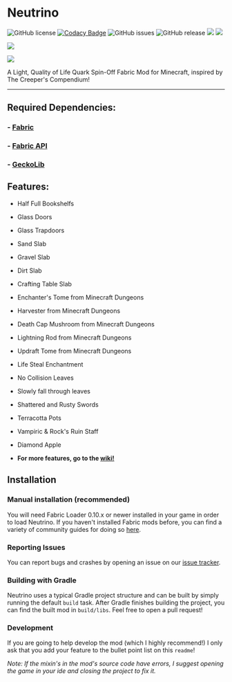 # Neutrino

![GitHub license](https://img.shields.io/github/license/frostwizard4/neutrino.svg)
[![Codacy Badge](https://app.codacy.com/project/badge/Grade/77654914cd7040fd87cbcf12daaf0d49)](https://www.codacy.com/gh/FrostWizard4/Neutrino/dashboard?utm_source=github.com&amp;utm_medium=referral&amp;utm_content=FrostWizard4/Neutrino&amp;utm_campaign=Badge_Grade)
![GitHub issues](https://img.shields.io/github/issues/frostwizard4/neutrino.svg)
![GitHub release](https://img.shields.io/github/v/release/frostwizard4/neutrino?include_prereleases)
[![](http://cf.way2muchnoise.eu/versions//For%20MC_neutrino_all.svg)](https://github.com/Frostwizard4/Neutrino/releases)
[![](http://cf.way2muchnoise.eu/neutrino.svg)](https://www.curseforge.com/minecraft/mc-mods/neutrino)

[![](https://i.imgur.com/S2a8uqH.png)](https://discord.gg/2Y42CUKXBx)

[![](https://seeklogo.com/images/P/patreon-logo-48DB1CF04F-seeklogo.com.png)](https://www.patreon.com/frostwizard4)

A Light, Quality of Life Quark Spin-Off Fabric Mod for Minecraft, inspired by The Creeper's Compendium!

---
## Required Dependencies:

### - [Fabric](https://fabricmc.net/use/)
### -  [Fabric API](https://www.curseforge.com/minecraft/mc-mods/fabric-api)
### -  [GeckoLib](https://www.curseforge.com/minecraft/mc-mods/geckolib)

## Features:
 
  - Half Full Bookshelfs
  - Glass Doors
  - Glass Trapdoors
  - Sand Slab
  - Gravel Slab
  - Dirt Slab
  - Crafting Table Slab
  - Enchanter's Tome from Minecraft Dungeons
  - Harvester from Minecraft Dungeons
  - Death Cap Mushroom from Minecraft Dungeons
  - Lightning Rod from Minecraft Dungeons
  - Updraft Tome from Minecraft Dungeons
  - Life Steal Enchantment
  - No Collision Leaves
  - Slowly fall through leaves
  - Shattered and Rusty Swords
  - Terracotta Pots
  - Vampiric & Rock's Ruin Staff
  - Diamond Apple

  - **For more features, go to the [wiki!](https://github.com/FrostWizard4/Neutrino/wiki)**
## Installation

### Manual installation (recommended)

You will need Fabric Loader 0.10.x or newer installed in your game in order to load Neutrino. If you haven't installed
Fabric mods before, you can find a variety of community guides for doing so [here](https://fabricmc.net/wiki/install).

### Reporting Issues

You can report bugs and crashes by opening an issue on our [issue tracker](https://github.com/frostwizard4/neutrino/issues).

### Building with Gradle

Neutrino uses a typical Gradle project structure and can be built by simply running the default `build` task. After Gradle
finishes building the project, you can find the built mod in `build/libs`. Feel free to open a pull request!

### Development

If you are going to help develop the mod (which I highly recommend!) I only ask that you add your feature to the bullet point list
on this `readme`!

_Note: If the mixin's in the mod's source code have errors, I suggest opening the game in your ide and closing the project to fix it._
